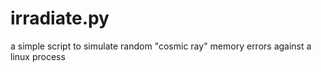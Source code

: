 # irradiate.py
a simple script to simulate random "cosmic ray" memory errors against a linux process
